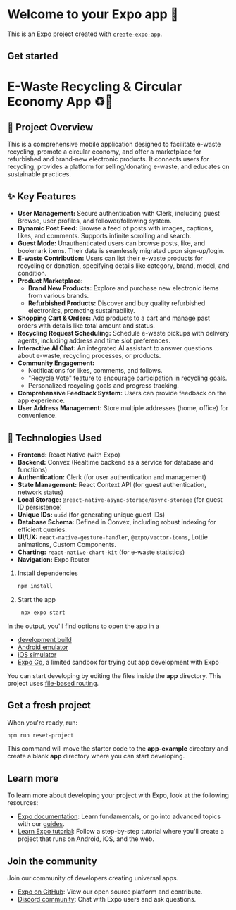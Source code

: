 # Welcome to your Expo app 👋

This is an [Expo](https://expo.dev) project created with [`create-expo-app`](https://www.npmjs.com/package/create-expo-app).

## Get started

# E-Waste Recycling & Circular Economy App ♻️📱

## 🌟 Project Overview

This is a comprehensive mobile application designed to facilitate e-waste recycling, promote a circular economy, and offer a marketplace for refurbished and brand-new electronic products. It connects users for recycling, provides a platform for selling/donating e-waste, and educates on sustainable practices.

## ✨ Key Features

* **User Management:** Secure authentication with Clerk, including guest Browse, user profiles, and follower/following system.
* **Dynamic Post Feed:** Browse a feed of posts with images, captions, likes, and comments. Supports infinite scrolling and search.
* **Guest Mode:** Unauthenticated users can browse posts, like, and bookmark items. Their data is seamlessly migrated upon sign-up/login.
* **E-waste Contribution:** Users can list their e-waste products for recycling or donation, specifying details like category, brand, model, and condition.
* **Product Marketplace:**
    * **Brand New Products:** Explore and purchase new electronic items from various brands.
    * **Refurbished Products:** Discover and buy quality refurbished electronics, promoting sustainability.
* **Shopping Cart & Orders:** Add products to a cart and manage past orders with details like total amount and status.
* **Recycling Request Scheduling:** Schedule e-waste pickups with delivery agents, including address and time slot preferences.
* **Interactive AI Chat:** An integrated AI assistant to answer questions about e-waste, recycling processes, or products.
* **Community Engagement:**
    * Notifications for likes, comments, and follows.
    * "Recycle Vote" feature to encourage participation in recycling goals.
    * Personalized recycling goals and progress tracking.
* **Comprehensive Feedback System:** Users can provide feedback on the app experience.
* **User Address Management:** Store multiple addresses (home, office) for convenience.

## 🚀 Technologies Used

* **Frontend:** React Native (with Expo)
* **Backend:** Convex (Realtime backend as a service for database and functions)
* **Authentication:** Clerk (for user authentication and management)
* **State Management:** React Context API (for guest authentication, network status)
* **Local Storage:** `@react-native-async-storage/async-storage` (for guest ID persistence)
* **Unique IDs:** `uuid` (for generating unique guest IDs)
* **Database Schema:** Defined in Convex, including robust indexing for efficient queries.
* **UI/UX:** `react-native-gesture-handler`, `@expo/vector-icons`, Lottie animations, Custom Components.
* **Charting:** `react-native-chart-kit` (for e-waste statistics)
* **Navigation:** Expo Router

1. Install dependencies

   ```bash
   npm install
   ```

2. Start the app

   ```bash
    npx expo start
   ```

In the output, you'll find options to open the app in a

- [development build](https://docs.expo.dev/develop/development-builds/introduction/)
- [Android emulator](https://docs.expo.dev/workflow/android-studio-emulator/)
- [iOS simulator](https://docs.expo.dev/workflow/ios-simulator/)
- [Expo Go](https://expo.dev/go), a limited sandbox for trying out app development with Expo

You can start developing by editing the files inside the **app** directory. This project uses [file-based routing](https://docs.expo.dev/router/introduction).

## Get a fresh project

When you're ready, run:

```bash
npm run reset-project
```

This command will move the starter code to the **app-example** directory and create a blank **app** directory where you can start developing.

## Learn more

To learn more about developing your project with Expo, look at the following resources:

- [Expo documentation](https://docs.expo.dev/): Learn fundamentals, or go into advanced topics with our [guides](https://docs.expo.dev/guides).
- [Learn Expo tutorial](https://docs.expo.dev/tutorial/introduction/): Follow a step-by-step tutorial where you'll create a project that runs on Android, iOS, and the web.

## Join the community

Join our community of developers creating universal apps.

- [Expo on GitHub](https://github.com/expo/expo): View our open source platform and contribute.
- [Discord community](https://chat.expo.dev): Chat with Expo users and ask questions.
